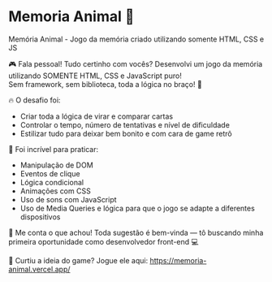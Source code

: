 # Memoria Animal 🐬
Memória Animal - Jogo da memória criado utilizando somente HTML, CSS e JS

🎮 Fala pessoal! Tudo certinho com vocês?
Desenvolvi um jogo da memória utilizando SOMENTE HTML, CSS e JavaScript puro! <br>
Sem framework, sem biblioteca, toda a lógica no braço! 💪 <br>

🔥 O desafio foi:
- Criar toda a lógica de virar e comparar cartas
- Controlar o tempo, número de tentativas e nível de dificuldade
- Estilizar tudo para deixar bem bonito e com cara de game retrô

🎯 Foi incrível para praticar:
-	Manipulação de DOM
-	Eventos de clique
-	Lógica condicional
-	Animações com CSS
-	Uso de sons com JavaScript
-	Uso de Media Queries e lógica para que o jogo se adapte a diferentes dispositivos

👀 Me conta o que achou! Toda sugestão é bem-vinda — tô buscando minha primeira oportunidade como desenvolvedor front-end 💻

🚀 Curtiu a ideia do game? Jogue ele aqui: https://memoria-animal.vercel.app/


